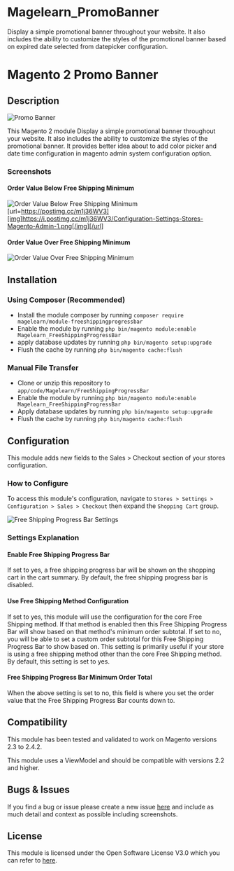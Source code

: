 # Magelearn_PromoBanner
Display a simple promotional banner throughout your website. It also includes the ability to customize the styles of the promotional banner based on expired date selected from datepicker configuration.

# Magento 2 Promo Banner

## Description
![Promo Banner](https://i.postimg.cc/wBZ4ZcBH/Home-page.png)

This Magento 2 module Display a simple promotional banner throughout your website. It also includes the ability to customize the styles of the promotional banner. It provides better idea about to add color picker and date time configuration in magento admin system configuration option.

### Screenshots

#### Order Value Below Free Shipping Minimum
![Order Value Below Free Shipping Minimum](https://i.postimg.cc/PJC77zyt/free-shipping1.png)
[url=https://postimg.cc/m1j36WV3][img]https://i.postimg.cc/m1j36WV3/Configuration-Settings-Stores-Magento-Admin-1.png[/img][/url]

#### Order Value Over Free Shipping Minimum
![Order Value Over Free Shipping Minimum](https://i.postimg.cc/gjGJqjHq/free-shipping.png)

## Installation

### Using Composer (Recommended)
 - Install the module composer by running `composer require magelearn/module-freeshippingprogressbar`
 - Enable the module by running `php bin/magento module:enable Magelearn_FreeShippingProgressBar`
 - apply database updates by running `php bin/magento setup:upgrade`
 - Flush the cache by running `php bin/magento cache:flush`

### Manual File Transfer
- Clone or unzip this repository to `app/code/Magelearn/FreeShippingProgressBar`
- Enable the module by running `php bin/magento module:enable Magelearn_FreeShippingProgressBar`
- Apply database updates by running `php bin/magento setup:upgrade`
- Flush the cache by running `php bin/magento cache:flush`

## Configuration
This module adds new fields to the Sales > Checkout section of your stores configuration.

### How to Configure
To access this module's configuration, navigate to `Stores > Settings > Configuration > Sales > Checkout` then expand the `Shopping Cart` group.

![Free Shipping Progress Bar Settings](https://i.postimg.cc/YCxh01N2/Annotate-a-local-image.png)

### Settings Explanation

#### Enable Free Shipping Progress Bar
If set to yes, a free shipping progress bar will be shown on the shopping cart in the cart summary. By default, the free shipping progress bar is disabled.

#### Use Free Shipping Method Configuration
If set to yes, this module will use the configuration for the core Free Shipping method. If that method is enabled then this Free Shipping Progress Bar will show based on that method's minimum order subtotal. If set to no, you will be able to set a custom order subtotal for this Free Shipping Progress Bar to show based on. This setting is primarily useful if your store is using a free shipping method other than the core Free Shipping method. By default, this setting is set to yes.

#### Free Shipping Progress Bar Minimum Order Total
When the above setting is set to no, this field is where you set the order value that the Free Shipping Progress Bar counts down to.

## Compatibility
This module has been tested and validated to work on Magento versions 2.3 to 2.4.2.

This module uses a ViewModel and should be compatible with versions 2.2 and higher.

## Bugs & Issues
If you find a bug or issue please create a new issue [here](https://github.com/vijayrami/Magelearn_FreeShippingProgressBar/issues) and include as much detail and context as possible including screenshots.

## License
This module is licensed under the Open Software License V3.0 which you can refer to [here](LICENSE.txt).
